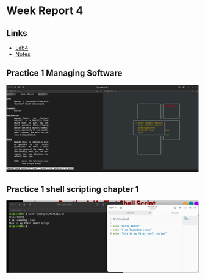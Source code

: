 # Week Report 4 

## Links 
- [Lab4](../../labs/lab4/lab4.md)
- [Notes](../../notes/notes4/notes4.md)

## Practice 1 Managing Software 
![p1](p1.png)


## Practice 1 shell scripting chapter 1
![p2](p2.png)